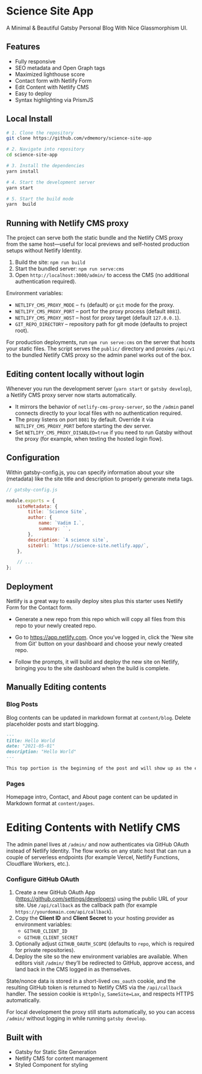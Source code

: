# Science Site App

A Minimal & Beautiful Gatsby Personal Blog With Nice Glassmorphism UI.

## Features

-   Fully responsive
-   SEO metadata and Open Graph tags
-   Maximized lighthouse score
-   Contact form with Netlify Form
-   Edit Content with Netlify CMS
-   Easy to deploy
-   Syntax highlighting via PrismJS

## Local Install

```bash
# 1. Clone the repository
git clone https://github.com/vdmemory/science-site-app

# 2. Navigate into repository
cd science-site-app

# 3. Install the dependencies
yarn install

# 4. Start the development server
yarn start

# 5. Start the build mode
yarn  build
```

## Running with Netlify CMS proxy

The project can serve both the static bundle and the Netlify CMS proxy from the same host—useful for local previews and self-hosted production setups without Netlify Identity.

1. Build the site: `npm run build`
2. Start the bundled server: `npm run serve:cms`
3. Open `http://localhost:3000/admin/` to access the CMS (no additional authentication required).

Environment variables:

-   `NETLIFY_CMS_PROXY_MODE` – `fs` (default) or `git` mode for the proxy.
-   `NETLIFY_CMS_PROXY_PORT` – port for the proxy process (default `8081`).
-   `NETLIFY_CMS_PROXY_HOST` – host for proxy target (default `127.0.0.1`).
-   `GIT_REPO_DIRECTORY` – repository path for git mode (defaults to project root).

For production deployments, run `npm run serve:cms` on the server that hosts your static files. The script serves the `public/` directory and proxies `/api/v1` to the bundled Netlify CMS proxy so the admin panel works out of the box.

## Editing content locally without login

Whenever you run the development server (`yarn start` or `gatsby develop`), a Netlify CMS proxy server now starts automatically.

-   It mirrors the behavior of `netlify-cms-proxy-server`, so the `/admin` panel connects directly to your local files with no authentication required.
-   The proxy listens on port `8081` by default. Override it via `NETLIFY_CMS_PROXY_PORT` before starting the dev server.
-   Set `NETLIFY_CMS_PROXY_DISABLED=true` if you need to run Gatsby without the proxy (for example, when testing the hosted login flow).

## Configuration

Within gatsby-config.js, you can specify information about your site (metadata) like the site title and description to properly generate meta tags.

```js
// gatsby-config.js

module.exports = {
    siteMetadata: {
        title: `Science Site`,
        author: {
            name: `Vadim I.`,
            summary: ``,
        },
        description: `A science site`,
        siteUrl: `https://science-site.netlify.app/`,
    },

    // ...
};
```

## Deployment

Netlify is a great way to easily deploy sites plus this starter uses Netlify Form for the Contact form.

-   Generate a new repo from this repo which will copy all files from this repo to your newly created repo.

-   Go to <https://app.netlify.com>. Once you’ve logged in, click the 'New site from Git' button on your dashboard and choose your newly created repo.

-   Follow the prompts, it will build and deploy the new site on Netlify, bringing you to the site dashboard when the build is complete.

## Manually Editing contents

### Blog Posts

Blog contents can be updated in markdown format at `content/blog`. Delete placeholder posts and start blogging.

```md
---
title: Hello World
date: "2021-05-01"
description: "Hello World"
---

This top portion is the beginning of the post and will show up as the excerpt on the homepage.
```

### Pages

Homepage intro, Contact, and About page content can be updated in Markdown format at `content/pages`.

# Editing Contents with Netlify CMS

The admin panel lives at `/admin/` and now authenticates via GitHub OAuth instead of Netlify Identity. The flow works on any static host that can run a couple of serverless endpoints (for example Vercel, Netlify Functions, Cloudflare Workers, etc.).

### Configure GitHub OAuth

1. Create a new GitHub OAuth App (<https://github.com/settings/developers>) using the public URL of your site. Use `/api/callback` as the callback path (for example `https://yourdomain.com/api/callback`).
2. Copy the **Client ID** and **Client Secret** to your hosting provider as environment variables:
    - `GITHUB_CLIENT_ID`
    - `GITHUB_CLIENT_SECRET`
3. Optionally adjust `GITHUB_OAUTH_SCOPE` (defaults to `repo`, which is required for private repositories).
4. Deploy the site so the new environment variables are available. When editors visit `/admin/` they’ll be redirected to GitHub, approve access, and land back in the CMS logged in as themselves.

State/nonce data is stored in a short-lived `cms_oauth` cookie, and the resulting GitHub token is returned to Netlify CMS via the `/api/callback` handler. The session cookie is `HttpOnly`, `SameSite=Lax`, and respects HTTPS automatically.

For local development the proxy still starts automatically, so you can access `/admin/` without logging in while running `gatsby develop`.

## Built with

-   Gatsby for Static Site Generation
-   Netlify CMS for content management
-   Styled Component for styling
